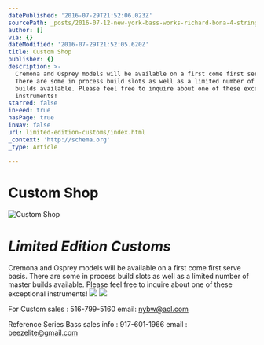 ```yaml
---
datePublished: '2016-07-29T21:52:06.023Z'
sourcePath: _posts/2016-07-12-new-york-bass-works-richard-bona-4-string-fretless.md
author: []
via: {}
dateModified: '2016-07-29T21:52:05.620Z'
title: Custom Shop
publisher: {}
description: >-
  Cremona and Osprey models will be available on a first come first serve basis.
  There are some in process build slots as well as a limited number of master
  builds available. Please feel free to inquire about one of these exceptional
  instruments!
starred: false
inFeed: true
hasPage: true
inNav: false
url: limited-edition-customs/index.html
_context: 'http://schema.org'
_type: Article

---
```

# Custom Shop
![Custom Shop](https://imgflo.herokuapp.com/graph/vahj1ThiexotieMo/f105407f2c973dc4074bf90fa980ac2e/croprotate.jpg?cropheight=2831&cropwidth=5833&degrees=0&input=https%3A%2F%2Fthe-grid-user-content.s3-us-west-2.amazonaws.com%2F8aa8efda-a872-4468-8dd2-bac6cd265cc2.jpg&x=0&y=0)

# _**Limited Edition Customs**_

Cremona and Osprey models will be available on a first come first serve basis. There are some in process build slots as well as a limited number of master builds available. Please feel free to inquire about one of these exceptional instruments!
![](https://the-grid-user-content.s3-us-west-2.amazonaws.com/822460ed-318e-41a9-a2e5-4fb99dcf9367.jpg)
![](https://the-grid-user-content.s3-us-west-2.amazonaws.com/62261a3a-630a-4c77-be6f-7731ece51772.jpg)

For Custom sales : 516-799-5160 email: nybw@aol.com

Reference Series Bass sales info : 917-601-1966 email : beezelite@gmail.com